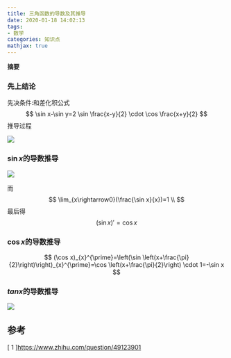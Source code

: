 ```yaml
---
title: 三角函数的导数及其推导
date: 2020-01-18 14:02:13
tags:
- 数学
categories: 知识点
mathjax: true
---
```

**摘要**
<!--more-->

### 先上结论

先决条件:和差化积公式
$$
\sin x-\sin y=2 \sin \frac{x-y}{2} \cdot \cos \frac{x+y}{2}
$$
推导过程

![](https://raw.githubusercontent.com/a347807131/ms/master/images/20200118142510.png)



### $\sin x$的导数推导

![](https://cdn.mathpix.com/snip/images/UVvg_vnanU0r-bDq5vIgn638wXE7FXXWL1QfsGZjpp4.original.fullsize.png)

而
$$
\lim_{x\rightarrow0}(\frac{\sin x}{x})=1 \\
$$
最后得
$$
(\sin x)\prime=\cos x
$$

### $\cos x$的导数推导

$$
(\cos x)_{x}^{\prime}=\left(\sin \left(x+\frac{\pi}{2}\right)\right)_{x}^{\prime}=\cos \left(x+\frac{\pi}{2}\right) \cdot 1=-\sin x
$$

### $tan x$的导数推导

![](https://raw.githubusercontent.com/a347807131/ms/master/images/20200118143900.png)



## 参考

[ 1 ]https://www.zhihu.com/question/49123901

